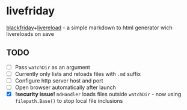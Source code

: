 livefriday
==========

[blackfriday](https://github.com/russross/blackfriday)+[livereload](https://github.com/jaschaephraim/lrserver) - a simple markdown to html generator wich livereloads on save

## TODO
- [ ] Pass `watchDir` as an argument
- [ ] Currently only lists and reloads files with `.md` suffix
- [ ] Configure http server host and port
- [ ] Open browser automatically after launch
- [x] **!security issue!** `mdHandler` loads files outside `watchDir` - now using `filepath.Base()` to stop local file inclusions
